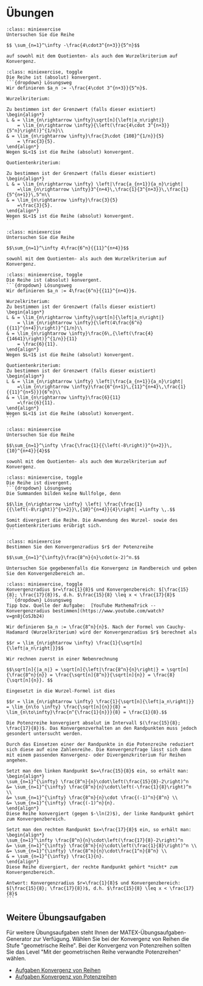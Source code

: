 # Übungen

```{admonition} Übung 3.1
:class: miniexercise
Untersuchen Sie die Reihe 

$$ \sum_{n=1}^\infty -\frac{4\cdot3^{n+3}}{5^n}$$

auf sowohl mit dem Quotienten- als auch dem Wurzelkriterium auf Konvergenz.
```

````{admonition} Lösung
:class: miniexercise, toggle
Die Reihe ist (absolut) konvergent. 
```{dropdown} Lösungsweg
Wir definieren $a_n := -\frac{4\cdot 3^{n+3}}{5^n}$. 
 
Wurzelkriterium: 

Zu bestimmen ist der Grenzwert (falls dieser existiert)  
\begin{align*} 
L & = \lim_{n\rightarrow \infty}\sqrt[n]{\left|a_n\right|}
    = \lim_{n\rightarrow \infty}{\left(\frac{4\cdot 3^{n+3}}{5^n}\right)}^{1/n}\\ 
& = \lim_{n\rightarrow \infty}\frac{3\cdot {108}^{1/n}}{5}
    = \frac{3}{5}. 
\end{align*} 
Wegen $L<1$ ist die Reihe (absolut) konvergent. 
 
Quotientenkriterium: 

Zu bestimmen ist der Grenzwert (falls dieser existiert) 
\begin{align*} 
L & = \lim_{n\rightarrow \infty} \left|\frac{a_{n+1}}{a_n}\right|
    =\lim_{n\rightarrow \infty}3^{n+4}\,\frac{1}{3^{n+3}}\,\frac{1}{5^{n+1}}\,5^n\\ 
& = \lim_{n\rightarrow \infty}\frac{3}{5}
    =\frac{3}{5}. 
\end{align*} 
Wegen $L<1$ ist die Reihe (absolut) konvergent.  
```
````

```{admonition} Übung 3.2
:class: miniexercise
Untersuchen Sie die Reihe 

$$\sum_{n=1}^\infty 4\frac{6^n}{{11}^{n+4}}$$

sowohl mit dem Quotienten- als auch dem Wurzelkriterium auf Konvergenz.
```

````{admonition} Lösung
:class: miniexercise, toggle
Die Reihe ist (absolut) konvergent. 
```{dropdown} Lösungsweg
Wir definieren $a_n := 4\frac{6^n}{{11}^{n+4}}$. 

Wurzelkriterium: 
Zu bestimmen ist der Grenzwert (falls dieser existiert)  
\begin{align*} 
L & = \lim_{n\rightarrow \infty}\sqrt[n]{\left|a_n\right|}
    = \lim_{n\rightarrow \infty}{\left(4\frac{6^n}{{11}^{n+4}}\right)}^{1/n}\\ 
& = \lim_{n\rightarrow \infty}\frac{6\,{\left(\frac{4}{14641}\right)}^{1/n}}{11}
    = \frac{6}{11}. 
\end{align*} 
Wegen $L<1$ ist die Reihe (absolut) konvergent. 
 
Quotientenkriterium: 
Zu bestimmen ist der Grenzwert (falls dieser existiert) 
\begin{align*} 
L & = \lim_{n\rightarrow \infty} \left|\frac{a_{n+1}}{a_n}\right|
    =\lim_{n\rightarrow \infty}\frac{6^{n+1}\,{11}^{n+4}\,\frac{1}{{11}^{n+5}}}{6^n}\\ 
& = \lim_{n\rightarrow \infty}\frac{6}{11}
    =\frac{6}{11}. 
\end{align*} 
Wegen $L<1$ ist die Reihe (absolut) konvergent.  
```
````

```{admonition} Übung 3.3
:class: miniexercise
Untersuchen Sie die Reihe 

$$\sum_{n=1}^\infty \frac{\frac{1}{{\left(-8\right)}^{n+2}}\,{10}^{n+4}}{4}$$

sowohl mit dem Quotienten- als auch dem Wurzelkriterium auf Konvergenz.
```

````{admonition} Lösung
:class: miniexercise, toggle
Die Reihe ist divergent.
```{dropdown} Lösungsweg
Die Summanden bilden keine Nullfolge, denn 

$$\lim_{n\rightarrow \infty} \left| \frac{\frac{1}{{\left(-8\right)}^{n+2}}\,{10}^{n+4}}{4}\right| =\infty \,.$$

Somit divergiert die Reihe. Die Anwendung des Wurzel- sowie des Quotientenkriteriums erübrigt sich. 
```
````

```{admonition} Übung 3.4
:class: miniexercise
Bestimmen Sie den Konvergenzradius $r$ der Potenzreihe 

$$\sum_{n=1}^{\infty}\frac{8^n}{n}\cdot(x-2)^n.$$

Untersuchen Sie gegebenenfalls die Konvergenz im Randbereich und geben Sie den Konvergenzbereich an.
```

````{admonition} Lösung
:class: miniexercise, toggle
Konvergenzradius $r=\frac{1}{8}$ und Konvergenzbereich: $[\frac{15}{8}; \frac{17}{8})$, d.h. $\frac{15}{8} \leq x < \frac{17}{8}$
```{dropdown} Lösungsweg
Tipp bzw. Quelle der Aufgabe:  [YouTube MathemaTrick -- Konvergenzradius bestimmen](https://www.youtube.com/watch?v=gn8jCoSJb24) 

Wir definieren $a_n := \frac{8^n}{n}$. Nach der Formel von Cauchy-Hadamard (Wurzelkriterium) wird der Konvergenzradius $r$ berechnet als

$$r = \lim_{n\rightarrow \infty} \frac{1}{\sqrt[n]{\left|a_n\right|}}$$

Wir rechnen zuerst in einer Nebenrechnung

$$\sqrt[n]{|a_n|} = \sqrt[n]{\left|\frac{8^n}{n}\right|} = \sqrt[n]{\frac{8^n}{n}} = \frac{\sqrt[n]{8^n}}{\sqrt[n]{n}} = \frac{8}{\sqrt[n]{n}}. $$

Eingesetzt in die Wurzel-Formel ist dies

$$r = \lim_{n\rightarrow \infty} \frac{1}{\sqrt[n]{\left|a_n\right|}} = \lim_{n\to \infty} \frac{\sqrt[n]{n}}{8} = \lim_{n\to\infty}\frac{n^{\frac{1}{n}}}{8} = \frac{1}{8}.$$

Die Potenzreihe konvergiert absolut im Intervall $(\frac{15}{8}; \frac{17}{8})$. Das Konvergenzverhalten an den Randpunkten muss jedoch gesondert untersucht werden. 

Durch das Einsetzen einer der Randpunkte in die Potenzreihe reduziert sich diese auf eine Zahlenreihe. Die Konvergenzfrage lässt sich dann mit einem passenden Konvergenz- oder Divergenzkriterium für Reihen angehen. 

Setzt man den linken Randpunkt $x=\frac{15}{8}$ ein, so erhält man: 
\begin{align*}
\sum_{n=1}^{\infty} \frac{8^n}{n}\cdot\left(\frac{15}{8}-2\right)^n 
&= \sum_{n=1}^{\infty} \frac{8^n}{n}\cdot\left(-\frac{1}{8}\right)^n \\
&= \sum_{n=1}^{\infty} \frac{8^n}{n}\cdot \frac{(-1)^n}{8^n} \\
&= \sum_{n=1}^{\infty} \frac{(-1)^n}{n}. 
\end{align*}
Diese Reihe konvergiert (gegen $-\ln(2)$), der linke Randpunkt gehört zum Konvergenzbereich.

Setzt man den rechten Randpunkt $x=\frac{17}{8}$ ein, so erhält man: 
\begin{align*}
\sum_{n=1}^\infty \frac{8^n}{n}\cdot\left(\frac{17}{8}-2\right)^n 
&= \sum_{n=1}^{\infty} \frac{8^n}{n}\cdot\left(\frac{1}{8}\right)^n \\
&= \sum_{n=1}^{\infty} \frac{8^n}{n}\cdot\frac{1^n}{8^n} \\
& = \sum_{n=1}^{\infty} \frac{1}{n}.
\end{align*}
Diese Reihe divergiert, der rechte Randpunkt gehört *nicht* zum Konvergenzbereich.

Antwort: Konvergenzradius $r=\frac{1}{8}$ und Konvergenzbereich: $[\frac{15}{8}; \frac{17}{8})$, d.h. $\frac{15}{8} \leq x < \frac{17}{8}$ 
```
````

## Weitere Übungsaufgaben

Für weitere Übungsaufgaben steht Ihnen der MATEX-Übungsaufgaben-Generator zur
Verfügung. Wählen Sie bei der Konvergenz von Reihen die Stufe "geometrische
Reihe". Bei der Konvergenz von Potenzreihen sollten Sie das Level "Mit der
geometrischen Reihe verwandte Potenzreihen" wählen.

* [Aufgaben Konvergenz von Reihen](https://lx4.mint-kolleg.kit.edu/MATeX/generatorview.php?data=NUxMamNmMHpNU2FrUnp5R2FkVkpTdz09)
* [Aufgaben Konvergenz von Potenzreihen](https://lx4.mint-kolleg.kit.edu/MATeX/generatorview.php?data=aXYvV0xpZW0rSGJHUHgrQm1TZnlVdz09)
